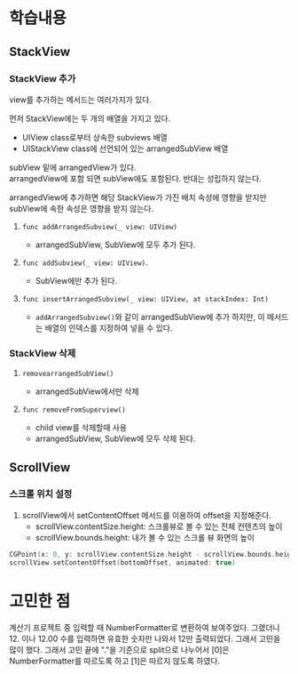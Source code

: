 
# 학습내용

## StackView

### StackView 추가

view를 추가하는 메서드는 여러가지가 있다.

먼저 StackView에는 두 개의 배열을 가지고 있다.
- UIView class로부터 상속한 subviews 배열
- UIStackView class에 선언되어 있는 arrangedSubView 배열

subView 밑에 arrangedView가 있다.   
arrangedView에 포함 되면 subView에도 포함된다. 반대는 성립하지 않는다.

arrangedView에 추가하면 해당 StackView가 가진 배치 속성에 영향을 받지만 subView에 속한 속성은 영향을 받지 않는다.

1. `func addArrangedSubview(_ view: UIView)`
	- arrangedSubView, SubView에 모두 추가 된다. 

2. `func addSubview(_ view: UIView)`.  
	- SubView에만 추가 된다. 

3. `func insertArrangedSubview(_ view: UIView, at stackIndex: Int)`
	- `addArrangedSubview()`와 같이 arrangedSubView에 추가 하지만, 이 메서드는 배열의 인덱스를 지정하여 넣을 수 있다.

### StackView 삭제

1. `removearrangedSubView()`
	- arrangedSubView에서만 삭제

2. `func removeFromSuperview()`
	- child view를 삭제할때 사용  
	- arrangedSubView, SubView에 모두 삭제 된다. 


## ScrollView

### 스크롤 위치 설정
1. scrollView에서 setContentOffset 메서드를 이용하여 offset을 지정해준다.
	- scrollView.contentSize.height: 스크롤뷰로 볼 수 있는 전체 컨텐츠의 높이
	- scrollView.bounds.height: 내가 볼 수 있는 스크롤 뷰 화면의 높이

```swift 
CGPoint(x: 0, y: scrollView.contentSize.height - scrollView.bounds.height)
scrollView.setContentOffset(bottomOffset, animated: true)
```

# 고민한 점
계산기 프로젝트 중 입력할 때 NumberFormatter로 변환하여 보여주었다. 그랬더니 12. 이나 12.00 수를 입력하면 유효한 숫자만 나와서 12만 출력되었다. 그래서 고민을 많이 했다. 그래서 고민 끝에 "."을 기준으로 split으로 나누어서 [0]은 NumberFormatter를 따르도록 하고 [1]은 따르지 않도록 하였다.


